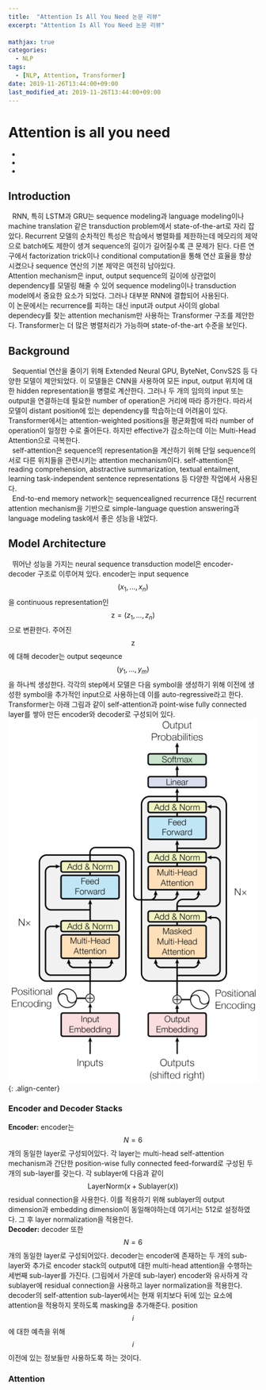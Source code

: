 ```yaml
---
title:  "Attention Is All You Need 논문 리뷰"
excerpt: "Attention Is All You Need 논문 리뷰"

mathjax: true
categories:
  - NLP
tags:
  - [NLP, Attention, Transformer]
date: 2019-11-26T13:44:00+09:00
last_modified_at: 2019-11-26T13:44:00+09:00
---
```


# Attention is all you need
+
+
+

## Introduction
&nbsp;&nbsp;RNN, 특히 LSTM과 GRU는 sequence modeling과 language modeling이나 machine translation 같은 transduction problem에서 state-of-the-art로 자리 잡았다. 
Recurrent 모델의 순차적인 특성은 학습에서 병렬화를 제한하는데 메모리의 제약으로 batch에도 제한이 생겨 sequence의 길이가 길어질수록 큰 문제가 된다. 
다른 연구에서 factorization trick이나 conditional computation을 통해 연산 효율을 향상시켰으나 sequence 연산의 기본 제약은 여전히 남아있다.  
Attention mechanism은 input, output sequence의 길이에 상관없이 dependency를 모델링 해줄 수 있어 sequence modeling이나 transduction model에서 중요한 요소가 되었다. 
그러나 대부분 RNN에 결합되어 사용된다.  
이 논문에서는 recurrence를 피하는 대신 input과 output 사이의 global dependecy를 찾는 attention mechanism만 사용하는 Transformer 구조를 제안한다. 
Transformer는 더 많은 병렬처리가 가능하며 state-of-the-art 수준을 보인다.    

## Background
&nbsp;&nbsp;Sequential 연산을 줄이기 위해 Extended Neural GPU, ByteNet, ConvS2S 등 다양한 모델이 제안되었다. 
이 모델들은 CNN을 사용하여 모든 input, output 위치에 대한 hidden representation을 병렬로 계산한다. 
그러나 두 개의 임의의 input 또는 output을 연결하는데 필요한 number of operation은 거리에 따라 증가한다. 
따라서 모델이 distant position에 있는 dependency를 학습하는데 어려움이 있다. 
Transformer에서는 attention-weighted positions을 평균화함에 따라 number of operation이 일정한 수로 줄어든다. 
하지만 effective가 감소하는데 이는 Multi-Head Attention으로 극복한다.  
&nbsp;&nbsp;self-attention은 sequence의 representation을 계산하기 위해 단일 sequence의 서로 다른 위치들을 관련시키는 attention mechanism이다. 
self-attention은 reading comprehension, abstractive summarization, textual entailment, learning task-independent sentence representations 등 다양한 작업에서 사용된다.  
&nbsp;&nbsp;End-to-end memory network는 sequencealigned recurrence 대신 recurrent attention mechanism을 기반으로  simple-language question answering과 language modeling task에서 좋은 성능을 내었다.    

## Model Architecture
&nbsp;&nbsp;뛰어난 성능을 가지는 neural sequence transduction model은 encoder-decoder 구조로 이루어져 있다. 
encoder는 input sequence $$(x_1,...,x_n)$$을 continuous representation인 $$\text{z} = (z_1,...,z_n)$$으로 변환한다. 
주어진 $$\text{z}$$에 대해 decoder는 output seqeunce $$(y_1,...,y_m)$$을 하나씩 생성한다. 
각각의 step에서 모델은 다음 symbol을 생성하기 위해 이전에 생성한 symbol을 추가적인 input으로 사용하는데 이를 auto-regressive라고 한다.  
Transformer는 아래 그림과 같이 self-attention과 point-wise fully connected layer를 쌓아 만든 encoder와 decoder로 구성되어 있다. 
![그림1](/assets/images/Transformer_figure1.png "그림1"){: .align-center}

###  Encoder and Decoder Stacks
**Encoder:** encoder는 $$N=6$$개의 동일한 layer로 구성되어있다. 
각 layer는 multi-head self-attention mechanism과 간단한 position-wise fully connected feed-forward로 구성된 두개의 sub-layer를 갖는다. 
각 sublayer에 다음과 같이 $$\text{LayerNorm}(x+\text{Sublayer}(x))$$ residual connection을 사용한다. 
이를 적용하기 위해 sublayer의 output dimension과 embedding dimension이 동일해야하는데 여기서는 512로 설정하였다. 
그 후 layer normalization을 적용한다.  
**Decoder:** decoder 또한 $$N=6$$개의 동일한 layer로 구성되어있다. 
decoder는 encoder에 존재하는 두 개의 sub-layer와 추가로 encoder stack의 output에 대한 multi-head attention을 수행하는 세번째 sub-layer를 가진다. (그림에서 가운데 sub-layer) 
encoder와 유사하게 각 sublayer에 residual connection을 사용하고 layer normalization을 적용한다. 
decoder의 self-attention sub-layer에서는 현재 위치보다 뒤에 있는 요소에 attention을 적용하지 못하도록 masking을 추가해준다. 
position $$i$$에 대한 예측을 위해 $$i$$ 이전에 있는 정보들만 사용하도록 하는 것이다.    

### Attention
